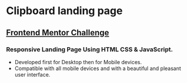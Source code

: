 # Clipboard landing page
##  [Frontend Mentor Challenge](https://www.frontendmentor.io/challenges/clipboard-landing-page-5cc9bccd6c4c91111378ecb9)

### Responsive Landing Page Using HTML CSS & JavaScript.

- Developed first for Desktop then for Mobile devices.
- Compatible with all mobile devices and with a beautiful and pleasant user interface.
